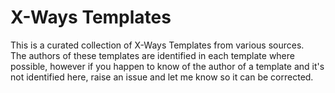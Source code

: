 # X-Ways Templates

This is a curated collection of X-Ways Templates from various sources.  
The authors of these templates are identified in each template where possible, however if you happen to know of the author of a template and it's not identified here, raise an issue and let me know so it can be corrected.  


